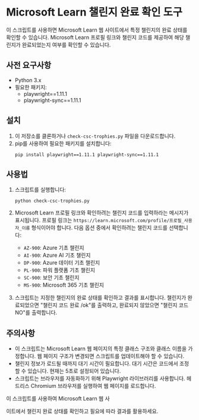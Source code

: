# Microsoft Learn 챌린지 완료 확인 도구

이 스크립트를 사용하면 Microsoft Learn 웹 사이트에서 특정 챌린지의 완료 상태를 확인할 수 있습니다. Microsoft Learn 프로필 링크와 챌린지 코드를 제공하여 해당 챌린지가 완료되었는지 여부를 확인할 수 있습니다.

## 사전 요구사항

- Python 3.x
- 필요한 패키지:
  - playwright==1.11.1
  - playwright-sync==1.11.1

## 설치

1. 이 저장소를 클론하거나 `check-csc-trophies.py` 파일을 다운로드합니다.
2. pip를 사용하여 필요한 패키지를 설치합니다:
   ```
   pip install playwright==1.11.1 playwright-sync==1.11.1
   ```

## 사용법

1. 스크립트를 실행합니다:
   ```
   python check-csc-trophies.py
   ```

2. Microsoft Learn 프로필 링크와 확인하려는 챌린지 코드를 입력하라는 메시지가 표시됩니다. 프로필 링크는 `https://learn.microsoft.com/profile/프로필_사용자_이름` 형식이어야 합니다. 다음 옵션 중에서 확인하려는 챌린지 코드를 선택합니다:
   - `AZ-900`: Azure 기초 챌린지
   - `AI-900`: Azure AI 기초 챌린지
   - `DP-900`: Azure 데이터 기초 챌린지
   - `PL-900`: 파워 플랫폼 기초 챌린지
   - `SC-900`: 보안 기초 챌린지
   - `MS-900`: Microsoft 365 기초 챌린지

3. 스크립트는 지정한 챌린지의 완료 상태를 확인하고 결과를 표시합니다. 챌린지가 완료되었으면 "챌린지 코드 완료 /ok"를 출력하고, 완료되지 않았으면 "챌린지 코드 NO"를 출력합니다.

## 주의사항

- 이 스크립트는 Microsoft Learn 웹 페이지의 특정 클래스 구조와 클래스 이름을 가정합니다. 웹 페이지 구조가 변경되면 스크립트를 업데이트해야 할 수 있습니다.
- 챌린지 정보가 로드될 때까지 대기 시간이 필요합니다. 대기 시간은 코드에서 조정할 수 있습니다. 현재는 5초로 설정되어 있습니다.
- 스크립트는 브라우저를 자동화하기 위해 Playwright 라이브러리를 사용합니다. 헤드리스 Chromium 브라우저를 실행하여 웹 페이지를 로드합니다.

이 스크립트를 사용하여 Microsoft Learn 웹 사

이트에서 챌린지 완료 상태를 확인하고 필요에 따라 결과를 활용하세요.
